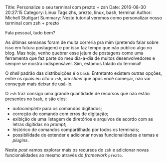 Title: Personalize o seu terminal com prezto + zsh
Date: 2016-08-30 20:27:15
Category: Linux
Tags:zhs, prezto, linux, bash, terminal
Author: Michell Stuttgart
Summary: Neste tutorial veremos como personalizar nosso terminal com zsh + prezto

Fala pessoal, tudo bem?

As últimas semanas foram de muita correria pra mim (pretendo falar sobre isso em futura postagem) e por isso faz tempo que não publico algo no blog. Mas hoje, venho quebrar esse jejum de postagens como uma ferramenta que faz parte do meu dia-a-dia de muitos desenvolvedores e sempre se mostra indispensável. Sim, estamos falado do terminal!

O *shell* padrão das distribuições é o `bash`. Entretanto existem outras opções, entre os quais eu cito o `zsh`, um *sheel* que após você começar, não vai conseguir mais deixar de usá-lo.

O `zsh` traz consigo uma grande quantidade de recursos que não estão presentes no `bash`, e são eles:

* *autocomplete* para os comandos digitados;
* correção do comando com erros de digitação;
* exibição de uma listagem de diretórios e arquivos de acordo com as letras digitidas no *prompt*;
* histórico de comandos compartilhado por todos os terminais;
* possibilidade de extender e adicionar novas funcionalidades e temas e *plugins*.

Neste *post* vamos explorar mais os recursos do `zsh` e adicionar novas funcionalidades ao mesmo através do *framework* `prezto`.

